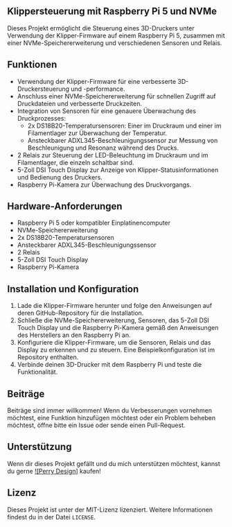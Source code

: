 ## Klippersteuerung mit Raspberry Pi 5 und NVMe

Dieses Projekt ermöglicht die Steuerung eines 3D-Druckers unter Verwendung der Klipper-Firmware auf einem Raspberry Pi 5, zusammen mit einer NVMe-Speichererweiterung und verschiedenen Sensoren und Relais.

## Funktionen

- Verwendung der Klipper-Firmware für eine verbesserte 3D-Druckersteuerung und -performance.
- Anschluss einer NVMe-Speichererweiterung für schnellen Zugriff auf Druckdateien und verbesserte Druckzeiten.
- Integration von Sensoren für eine genauere Überwachung des Druckprozesses:
  - 2x DS18B20-Temperatursensoren: Einer im Druckraum und einer im Filamentlager zur Überwachung der Temperatur.
  - Ansteckbarer ADXL345-Beschleunigungssensor zur Messung von Beschleunigung und Resonanz während des Drucks.
- 2 Relais zur Steuerung der LED-Beleuchtung im Druckraum und im Filamentlager, die einzeln schaltbar sind.
- 5-Zoll DSI Touch Display zur Anzeige von Klipper-Statusinformationen und Bedienung des Druckers.
- Raspberry Pi-Kamera zur Überwachung des Druckvorgangs.

## Hardware-Anforderungen

- Raspberry Pi 5 oder kompatibler Einplatinencomputer
- NVMe-Speichererweiterung
- 2x DS18B20-Temperatursensoren
- Ansteckbarer ADXL345-Beschleunigungssensor
- 2 Relais
- 5-Zoll DSI Touch Display
- Raspberry Pi-Kamera

## Installation und Konfiguration

1. Lade die Klipper-Firmware herunter und folge den Anweisungen auf deren GitHub-Repository für die Installation.
2. Schließe die NVMe-Speichererweiterung, Sensoren, das 5-Zoll DSI Touch Display und die Raspberry Pi-Kamera gemäß den Anweisungen des Herstellers an den Raspberry Pi an.
3. Konfiguriere die Klipper-Firmware, um die Sensoren, Relais und das Display zu erkennen und zu steuern. Eine Beispielkonfiguration ist im Repository enthalten.
4. Verbinde deinen 3D-Drucker mit dem Raspberry Pi und teste die Funktionalität.

## Beiträge

Beiträge sind immer willkommen! Wenn du Verbesserungen vornehmen möchtest, eine Funktion hinzufügen möchtest oder ein Problem beheben möchtest, öffne bitte ein Issue oder sende einen Pull-Request.

## Unterstützung

Wenn dir dieses Projekt gefällt und du mich unterstützen möchtest, kannst du gerne [![Perry Design]](https://www.buymeacoffee.com/perrydesign) kaufen!
<script type="text/javascript" src="https://cdnjs.buymeacoffee.com/1.0.0/button.prod.min.js" data-name="bmc-button" data-slug="PerryDesign" data-color="#FFDD00" data-emoji=""  data-font="Cookie" data-text="Buy me a coffee" data-outline-color="#000000" data-font-color="#000000" data-coffee-color="#ffffff" ></script>
## Lizenz

Dieses Projekt ist unter der MIT-Lizenz lizenziert. Weitere Informationen findest du in der Datei `LICENSE`.
